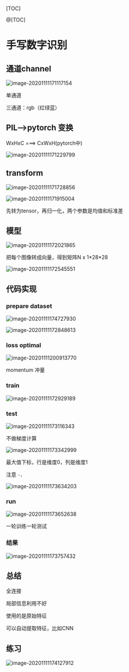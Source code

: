 [TOC]

@[TOC]



# 手写数字识别



## 通道channel

![image-20201111171117154](images/image-20201111171117154.png)

单通道

三通道：rgb（红绿蓝）



## PIL-->pytorch 变换

WxHxC   ===> CxWxH(pytorch中)

![image-20201111171229799](images/image-20201111171229799.png)



## transform

![image-20201111171728856](images/image-20201111171728856.png)

![image-20201111171915004](images/image-20201111171915004.png)

先转为tensor，再归一化，两个参数是均值和标准差

## 模型

![image-20201111172021865](images/image-20201111172021865.png)

把每个图像转成向量，得到矩阵N x 1\*28\*28

![image-20201111172545551](images/image-20201111172545551.png)

## 代码实现

### prepare dataset

![image-20201111174727930](images/image-20201111174727930.png)



![image-20201111172848613](images/image-20201111172848613.png)



### loss  optimal

![image-20201111200913770](images/image-20201111200913770.png)

momentum 冲量

### train

![image-20201111172929189](images/image-20201111172929189.png)



### test

![image-20201111173116343](images/image-20201111173116343.png)

不做梯度计算

![image-20201111173342999](images/image-20201111173342999.png)

最大值下标，行是维度0，列是维度1

注意   `-，`

![image-20201111173634203](images/image-20201111173634203.png)

### run

![image-20201111173652638](images/image-20201111173652638.png)

一轮训练一轮测试



### 结果

![image-20201111173757432](images/image-20201111173757432.png)



## 总结

全连接

局部信息利用不好

使用的是原始特征

可以自动提取特征，比如CNN



## 练习

![image-20201111174127912](images/image-20201111174127912.png)



